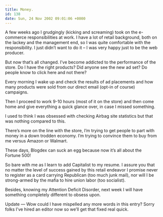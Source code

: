 ```yaml
---
title: Money.
id: 138
date: Sun, 24 Nov 2002 09:01:06 +0000
---
```


A few weeks ago I grudgingly (kicking and screaming) took on the e-commerce responsibilities at work. I have a lot of retail background, both on the lackey and the management end, so I was quite comfortable with the responsibility. I just didn’t want to do it – I was very happy just to be the web producer.  

But now that’s all changed. I’ve become addicted to the performance of the store. Do I have the right products? Did anyone see the new ad set? Do people know to click here and not there?  

Every morning I wake up and check the results of ad placements and how many products were sold from our direct email (opt-in of course) campaigns.  

Then I proceed to work 9-10 hours (most of it on the store) and then come home and give everything a quick glance over, in case I missed something.  

I used to think I was obsessed with checking Airbag site statistics but that was nothing compared to this.  

There’s more on the line with the store, I’m trying to get people to part with money in a down trodden economy. I’m trying to convince them to buy from me versus Amazon or Walmart.  

These days, Blogdex can suck an egg because now it’s all about the Fortune 500!  

So bare with me as I learn to add Capitalist to my resume. I assure you that no matter the level of success gained by this retail endeavor I promise never to register as a card carrying Republican (too much junk mail), nor will I be strong-armed by the mafia to hire union labor (too socialist).  

Besides, knowing my Attention Deficit Disorder, next week I will have something completely different to obsess upon.  

<span class="caps">Update</span> — Wow could I have mispelled any more words in this entry? Sorry folks I’ve hired an editor now so we’ll get that fixed real quick.





